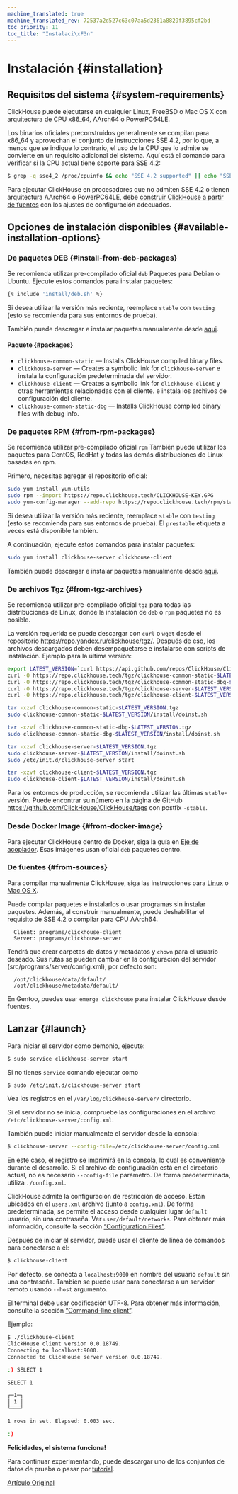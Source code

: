 ```yaml
---
machine_translated: true
machine_translated_rev: 72537a2d527c63c07aa5d2361a8829f3895cf2bd
toc_priority: 11
toc_title: "Instalaci\xF3n"
---
```


# Instalación {#installation}

## Requisitos del sistema {#system-requirements}

ClickHouse puede ejecutarse en cualquier Linux, FreeBSD o Mac OS X con arquitectura de CPU x86\_64, AArch64 o PowerPC64LE.

Los binarios oficiales preconstruidos generalmente se compilan para x86\_64 y aprovechan el conjunto de instrucciones SSE 4.2, por lo que, a menos que se indique lo contrario, el uso de la CPU que lo admite se convierte en un requisito adicional del sistema. Aquí está el comando para verificar si la CPU actual tiene soporte para SSE 4.2:

``` bash
$ grep -q sse4_2 /proc/cpuinfo && echo "SSE 4.2 supported" || echo "SSE 4.2 not supported"
```

Para ejecutar ClickHouse en procesadores que no admiten SSE 4.2 o tienen arquitectura AArch64 o PowerPC64LE, debe [construir ClickHouse a partir de fuentes](#from-sources) con los ajustes de configuración adecuados.

## Opciones de instalación disponibles {#available-installation-options}

### De paquetes DEB {#install-from-deb-packages}

Se recomienda utilizar pre-compilado oficial `deb` Paquetes para Debian o Ubuntu. Ejecute estos comandos para instalar paquetes:

``` bash
{% include 'install/deb.sh' %}
```

Si desea utilizar la versión más reciente, reemplace `stable` con `testing` (esto se recomienda para sus entornos de prueba).

También puede descargar e instalar paquetes manualmente desde [aqui](https://repo.clickhouse.tech/deb/stable/main/).

#### Paquete {#packages}

-   `clickhouse-common-static` — Installs ClickHouse compiled binary files.
-   `clickhouse-server` — Creates a symbolic link for `clickhouse-server` e instala la configuración predeterminada del servidor.
-   `clickhouse-client` — Creates a symbolic link for `clickhouse-client` y otras herramientas relacionadas con el cliente. e instala los archivos de configuración del cliente.
-   `clickhouse-common-static-dbg` — Installs ClickHouse compiled binary files with debug info.

### De paquetes RPM {#from-rpm-packages}

Se recomienda utilizar pre-compilado oficial `rpm` También puede utilizar los paquetes para CentOS, RedHat y todas las demás distribuciones de Linux basadas en rpm.

Primero, necesitas agregar el repositorio oficial:

``` bash
sudo yum install yum-utils
sudo rpm --import https://repo.clickhouse.tech/CLICKHOUSE-KEY.GPG
sudo yum-config-manager --add-repo https://repo.clickhouse.tech/rpm/stable/x86_64
```

Si desea utilizar la versión más reciente, reemplace `stable` con `testing` (esto se recomienda para sus entornos de prueba). El `prestable` etiqueta a veces está disponible también.

A continuación, ejecute estos comandos para instalar paquetes:

``` bash
sudo yum install clickhouse-server clickhouse-client
```

También puede descargar e instalar paquetes manualmente desde [aqui](https://repo.clickhouse.tech/rpm/stable/x86_64).

### De archivos Tgz {#from-tgz-archives}

Se recomienda utilizar pre-compilado oficial `tgz` para todas las distribuciones de Linux, donde la instalación de `deb` o `rpm` paquetes no es posible.

La versión requerida se puede descargar con `curl` o `wget` desde el repositorio https://repo.yandex.ru/clickhouse/tgz/.
Después de eso, los archivos descargados deben desempaquetarse e instalarse con scripts de instalación. Ejemplo para la última versión:

``` bash
export LATEST_VERSION=`curl https://api.github.com/repos/ClickHouse/ClickHouse/tags 2>/dev/null | grep -Eo '[0-9]+\.[0-9]+\.[0-9]+\.[0-9]+' | head -n 1`
curl -O https://repo.clickhouse.tech/tgz/clickhouse-common-static-$LATEST_VERSION.tgz
curl -O https://repo.clickhouse.tech/tgz/clickhouse-common-static-dbg-$LATEST_VERSION.tgz
curl -O https://repo.clickhouse.tech/tgz/clickhouse-server-$LATEST_VERSION.tgz
curl -O https://repo.clickhouse.tech/tgz/clickhouse-client-$LATEST_VERSION.tgz

tar -xzvf clickhouse-common-static-$LATEST_VERSION.tgz
sudo clickhouse-common-static-$LATEST_VERSION/install/doinst.sh

tar -xzvf clickhouse-common-static-dbg-$LATEST_VERSION.tgz
sudo clickhouse-common-static-dbg-$LATEST_VERSION/install/doinst.sh

tar -xzvf clickhouse-server-$LATEST_VERSION.tgz
sudo clickhouse-server-$LATEST_VERSION/install/doinst.sh
sudo /etc/init.d/clickhouse-server start

tar -xzvf clickhouse-client-$LATEST_VERSION.tgz
sudo clickhouse-client-$LATEST_VERSION/install/doinst.sh
```

Para los entornos de producción, se recomienda utilizar las últimas `stable`-versión. Puede encontrar su número en la página de GitHub https://github.com/ClickHouse/ClickHouse/tags con postfix `-stable`.

### Desde Docker Image {#from-docker-image}

Para ejecutar ClickHouse dentro de Docker, siga la guía en [Eje de acoplador](https://hub.docker.com/r/yandex/clickhouse-server/). Esas imágenes usan oficial `deb` paquetes dentro.

### De fuentes {#from-sources}

Para compilar manualmente ClickHouse, siga las instrucciones para [Linux](../development/build.md) o [Mac OS X](../development/build-osx.md).

Puede compilar paquetes e instalarlos o usar programas sin instalar paquetes. Además, al construir manualmente, puede deshabilitar el requisito de SSE 4.2 o compilar para CPU AArch64.

      Client: programs/clickhouse-client
      Server: programs/clickhouse-server

Tendrá que crear carpetas de datos y metadatos y `chown` para el usuario deseado. Sus rutas se pueden cambiar en la configuración del servidor (src/programs/server/config.xml), por defecto son:

      /opt/clickhouse/data/default/
      /opt/clickhouse/metadata/default/

En Gentoo, puedes usar `emerge clickhouse` para instalar ClickHouse desde fuentes.

## Lanzar {#launch}

Para iniciar el servidor como demonio, ejecute:

``` bash
$ sudo service clickhouse-server start
```

Si no tienes `service` comando ejecutar como

``` bash
$ sudo /etc/init.d/clickhouse-server start
```

Vea los registros en el `/var/log/clickhouse-server/` directorio.

Si el servidor no se inicia, compruebe las configuraciones en el archivo `/etc/clickhouse-server/config.xml`.

También puede iniciar manualmente el servidor desde la consola:

``` bash
$ clickhouse-server --config-file=/etc/clickhouse-server/config.xml
```

En este caso, el registro se imprimirá en la consola, lo cual es conveniente durante el desarrollo.
Si el archivo de configuración está en el directorio actual, no es necesario `--config-file` parámetro. De forma predeterminada, utiliza `./config.xml`.

ClickHouse admite la configuración de restricción de acceso. Están ubicados en el `users.xml` archivo (junto a `config.xml`).
De forma predeterminada, se permite el acceso desde cualquier lugar `default` usuario, sin una contraseña. Ver `user/default/networks`.
Para obtener más información, consulte la sección [“Configuration Files”](../operations/configuration-files.md).

Después de iniciar el servidor, puede usar el cliente de línea de comandos para conectarse a él:

``` bash
$ clickhouse-client
```

Por defecto, se conecta a `localhost:9000` en nombre del usuario `default` sin una contraseña. También se puede usar para conectarse a un servidor remoto usando `--host` argumento.

El terminal debe usar codificación UTF-8.
Para obtener más información, consulte la sección [“Command-line client”](../interfaces/cli.md).

Ejemplo:

``` bash
$ ./clickhouse-client
ClickHouse client version 0.0.18749.
Connecting to localhost:9000.
Connected to ClickHouse server version 0.0.18749.

:) SELECT 1

SELECT 1

┌─1─┐
│ 1 │
└───┘

1 rows in set. Elapsed: 0.003 sec.

:)
```

**Felicidades, el sistema funciona!**

Para continuar experimentando, puede descargar uno de los conjuntos de datos de prueba o pasar por [tutorial](https://clickhouse.tech/tutorial.html).

[Artículo Original](https://clickhouse.tech/docs/en/getting_started/install/) <!--hide-->
